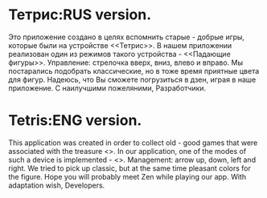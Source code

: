 # Тетрис:RUS version.
 Это приложение создано в целях вспомнить старые - добрые игры, которые были на устройстве <<Тетрис>>.
 В нашем приложении реализован один из режимов такого устройства - <<Падающие фигуры>>.
 Управление: стрелочка вверх, вниз, влево и вправо.
 Мы постарались подобрать классические, но в тоже время приятные цвета для фигур.
 Надеюсь, что Вы сможете погрузиться в дзен, играя в наше приложение.
 С наилучшими пожеляними, Разработчики.


# Tetris:ENG version.
 This application was created in order to collect old - good games that were associated with the treasure <<Tetris>>.
 In our application, one of the modes of such a device is implemented - <<Falling Shapes>>.
 Management: arrow up, down, left and right.
 We tried to pick up classic, but at the same time pleasant colors for the figure.
 Hope you will probably meet Zen while playing our app.
 With adaptation wish, Developers.
